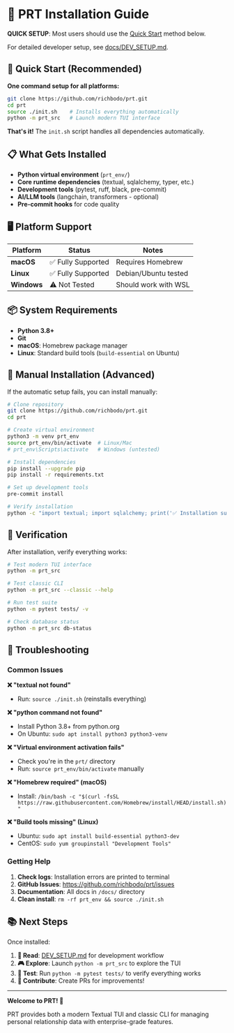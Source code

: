 # 🚀 PRT Installation Guide

**QUICK SETUP**: Most users should use the [Quick Start](#quick-start) method below.

For detailed developer setup, see [docs/DEV_SETUP.md](DEV_SETUP.md).

## 🚀 Quick Start (Recommended)

**One command setup for all platforms:**

```bash
git clone https://github.com/richbodo/prt.git
cd prt
source ./init.sh    # Installs everything automatically
python -m prt_src   # Launch modern TUI interface
```

**That's it!** The `init.sh` script handles all dependencies automatically.

## 📋 What Gets Installed

- **Python virtual environment** (`prt_env/`)
- **Core runtime dependencies** (textual, sqlalchemy, typer, etc.)
- **Development tools** (pytest, ruff, black, pre-commit)
- **AI/LLM tools** (langchain, transformers - optional)
- **Pre-commit hooks** for code quality

## 🖥️ Platform Support

| Platform | Status | Notes |
|----------|--------|--------|
| **macOS** | ✅ Fully Supported | Requires Homebrew |
| **Linux** | ✅ Fully Supported | Debian/Ubuntu tested |
| **Windows** | ⚠️ Not Tested | Should work with WSL |

## 📦 System Requirements

- **Python 3.8+** 
- **Git** 
- **macOS**: Homebrew package manager
- **Linux**: Standard build tools (`build-essential` on Ubuntu)

## 🔧 Manual Installation (Advanced)

If the automatic setup fails, you can install manually:

```bash
# Clone repository
git clone https://github.com/richbodo/prt.git
cd prt

# Create virtual environment
python3 -m venv prt_env
source prt_env/bin/activate  # Linux/Mac
# prt_env\Scripts\activate   # Windows (untested)

# Install dependencies
pip install --upgrade pip
pip install -r requirements.txt

# Set up development tools
pre-commit install

# Verify installation
python -c "import textual; import sqlalchemy; print('✅ Installation successful')"
```

## 🧪 Verification

After installation, verify everything works:

```bash
# Test modern TUI interface
python -m prt_src

# Test classic CLI
python -m prt_src --classic --help

# Run test suite
python -m pytest tests/ -v

# Check database status
python -m prt_src db-status
```

## 🚨 Troubleshooting

### Common Issues

**❌ "textual not found"**
- Run: `source ./init.sh` (reinstalls everything)

**❌ "python command not found"**
- Install Python 3.8+ from python.org
- On Ubuntu: `sudo apt install python3 python3-venv`

**❌ "Virtual environment activation fails"**
- Check you're in the `prt/` directory
- Run: `source prt_env/bin/activate` manually

**❌ "Homebrew required" (macOS)**
- Install: `/bin/bash -c "$(curl -fsSL https://raw.githubusercontent.com/Homebrew/install/HEAD/install.sh)"`

**❌ "Build tools missing" (Linux)**
- Ubuntu: `sudo apt install build-essential python3-dev`
- CentOS: `sudo yum groupinstall "Development Tools"`

### Getting Help

1. **Check logs**: Installation errors are printed to terminal
2. **GitHub Issues**: https://github.com/richbodo/prt/issues
3. **Documentation**: All docs in `/docs/` directory
4. **Clean install**: `rm -rf prt_env && source ./init.sh`

## 📚 Next Steps

Once installed:

1. **📖 Read**: [DEV_SETUP.md](DEV_SETUP.md) for development workflow
2. **🎮 Explore**: Launch `python -m prt_src` to explore the TUI
3. **🧪 Test**: Run `python -m pytest tests/` to verify everything works
4. **🚀 Contribute**: Create PRs for improvements!

---

**Welcome to PRT! 🎉** 

PRT provides both a modern Textual TUI and classic CLI for managing personal relationship data with enterprise-grade features.

